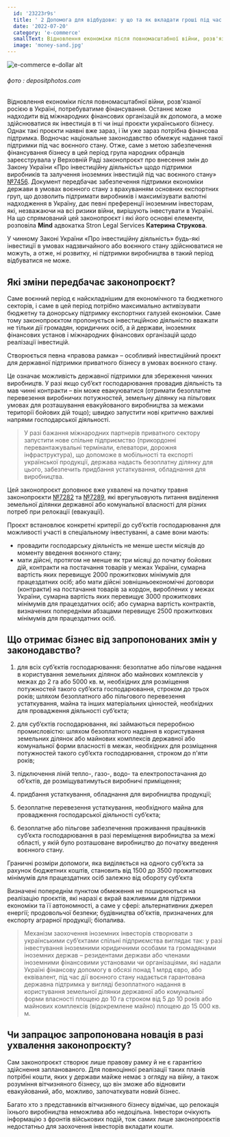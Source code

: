 ```yaml
---
  id: '23223r9s'
  title: ' 2 Допомога для відбудови: у що та як вкладати гроші під час воєнного стану 1'
  date: '2022-07-20'
  category: 'e-commerce'
  smallText: Відновлення економіки після повномасштабної війни, розв'язаної росією в Україні, потребуватиме фінансування. Останнє може надходити від міжнародних фінансових організацій як допомога, а може здійснюватися як інвестиція в ті чи інші проєкти українського бізнесу. Однак такі проєкти наявні вже зараз, і їм уже зараз потрібна фінансова підтримка. Водночас національне законодавство обмежує надання такої підтримки під час воєнного стану.....'
  image: 'money-sand.jpg'
---
```


![e-commerce e-dollar alt](money-sand.jpg)
###### фото : depositphotos.com

Відновлення економіки після повномасштабної війни, розв'язаної росією в Україні, потребуватиме фінансування. Останнє може надходити від міжнародних фінансових організацій як допомога, а може здійснюватися як інвестиція в ті чи інші проєкти українського бізнесу. Однак такі проєкти наявні вже зараз, і їм уже зараз потрібна фінансова підтримка. Водночас національне законодавство обмежує надання такої підтримки під час воєнного стану. Отже, саме з метою забезпечення фінансування бізнесу в цей період група народних обранців зареєструвала у Верховній Раді законопроєкт про внесення змін до Закону України «Про інвестиційну діяльність» щодо підтримки виробників та залучення іноземних інвестицій під час воєнного стану» [№7456](https://itd.rada.gov.ua/billInfo/Bills/Card/39756). Документ передбачає забезпечення підтримки економіки держави в умовах воєнного стану з врахуванням основних експортних груп, що дозволить підтримати виробників і максимізувати валютні надходження в Україну, дає певні преференції іноземним інвесторам, які, незважаючи на всі ризики війни, вирішують інвестувати в Україні. На що спрямований цей законопроєкт і які його основні елементи, розповіла **Mind** адвокатка Stron Legal Services **Катерина Струкова**.

У чинному Законі України «Про інвестиційну діяльність» будь-які інвестиції в умовах надзвичайного або воєнного стану здійснюватися не можуть, а отже, ні розвитку, ні підтримки виробництва в такий період відбуватися не може.

## Які зміни передбачає законопроєкт?

Саме воєнний період є найскладнішим для економічного та бюджетного секторів, і саме в цей період потрібно максимально активізувати бюджетну та донорську підтримку експортних галузей економіки. Саме тому законопроєктом пропонується інвестиційною діяльністю вважати не тільки дії громадян, юридичних осіб, а й держави, іноземних фінансових установ і міжнародних фінансових організацій щодо реалізації інвестицій.

Створюється певна «правова рамка» – особливий інвестиційний проєкт для державної підтримки приватного бізнесу в умовах воєнного стану.

Це означає можливість державної підтримки для збереження чинних виробництв. У разі якщо суб’єкт господарювання провадив діяльність та мав чинні контракти – він може евакуюватися (отримати безоплатне перевезення виробничих потужностей, земельну ділянку на пільгових умовах для розташування евакуйованого виробництва за межами території бойових дій тощо); швидко запустити нові критично важливі напрями господарської діяльності.

>У разі бажання міжнародних партнерів приватного сектору запустити нове спільне підприємство (прикордонні перевантажувальні термінали, елеватори, дорожня інфраструктура), що допоможе в мобільності та експорті української продукції, держава надасть безоплатну ділянку для цього, забезпечить придбання устаткування, обладнання для виробництва.

Цей законопроєкт доповнює вже ухвалені на початку травня законопроєкти [№7282](https://itd.rada.gov.ua/billInfo/Bills/Card/39426) та [№7289](https://itd.rada.gov.ua/billInfo/Bills/Card/39442), які врегульовують питання виділення земельної ділянки державної або комунальної власності для різних потреб при релокації (евакуації). 

Проєкт встановлює конкретні критерії до суб’єктів господарювання для можливості участі в спеціальному інвестуванні, а саме вони мають:

* провадити господарську діяльність не менше шести місяців до моменту введення воєнного стану;
* мати дійсні, протягом не менше як три місяці до початку бойових дій, контракти на постачання товарів у межах України, сумарна вартість яких перевищує 2000 прожиткових мінімумів для працездатних осіб; або мати дійсні зовнішньоекономічні договори (контракти) на постачання товарів за кордон, вироблених у межах України, сумарна вартість яких перевищує 3000 прожиткових мінімумів для працездатних осіб; або сумарна вартість контрактів, визначених попередніми абзацами перевищує 2500 прожиткових мінімумів для працездатних осіб.

## Що отримає бізнес від запропонованих змін у законодавство?

1) для всіх суб’єктів господарювання: безоплатне або пільгове надання в користування земельних ділянок або майнових комплексів у межах до 2 га або 5000 кв. м, необхідних для розміщення потужностей такого суб’єкта господарювання, строком до трьох років; шляхом безоплатного або пільгового перевезення устаткування, майна та інших матеріальних цінностей, необхідних для провадження діяльності суб’єкта;

2) для суб’єктів господарювання, які займаються переробною промисловістю: шляхом безоплатного надання в користування земельних ділянок або майнових комплексів державної або комунальної форми власності в межах, необхідних для розміщення потужностей такого суб’єкта господарювання, строком до п'яти років;

3) підключення ліній тепло-, газо-, водо- та електропостачання до об’єктів, де розміщуватимуться виробничі приміщення;

4) придбання устаткування, обладнання для виробництва продукції;

5) безоплатне перевезення устаткування, необхідного майна для провадження господарської діяльності суб’єкта;

6) безоплатне або пільгове забезпечення проживання працівників суб’єкта господарювання в разі переміщення виробництва за межі області, у якій було розташоване виробництво до початку введення воєнного стану.

Граничні розміри допомоги, яка виділяється на одного суб’єкта за рахунок бюджетних коштів, становить від 1500 до 3500 прожиткових мінімумів для працездатних осіб залежно від обороту суб’єкта

Визначені попереднім пунктом обмеження не поширюються на реалізацію проєктів, які наразі є вкрай важливими для підтримки економіки та її автономності, а саме у сфері: альтернативних джерел енергії; продовольчої безпеки; будівництва об’єктів, призначених для експорту аграрної продукції; біопалива.

> Механізм заохочення іноземних інвесторів створювати з українськими суб’єктами спільні підприємства виглядає так: у разі інвестування іноземними юридичними особами та громадянами іноземних держав – резидентами держави або членами іноземними фінансовими установами чи організаціями, які надали Україні фінансову допомогу в обсязі понад 1 млрд євро, або еквівалент, під час дії воєнного стану надається гарантована державна підтримка у вигляді безоплатного надання в користування земельної ділянки державної або комунальної форми власності площею до 10 га строком від 5 до 10 років або майнових комплексів (відокремлене майно) площею до 15 000 кв. м.

## Чи запрацює запропонована новація в разі ухвалення законопроєкту?

Сам законопроєкт створює лише правову рамку й не є гарантією здійснення запланованого. Для повноцінної реалізації таких планів потрібні кошти, яких у держави майже немає з огляду на війну, а також розуміння вітчизняного бізнесу, що він зможе або відновити евакуйований, або, можливо, започаткувати новий бізнес.

Багато хто з представників вітчизняного бізнесу відмічає, що релокація їхнього виробництва неможлива або недоцільна. Інвестори очікують інформацію з фронтів військових подій, тож самих лише законопроєктів недостатньо для заохочення інвесторів вкладати кошти.